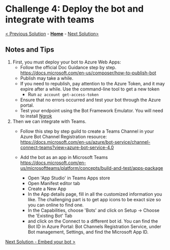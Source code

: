 # Challenge 4: Deploy the bot and integrate with teams
[< Previous Solution](./Solution-3.md) - **[Home](../readme.md)** - [Next Solution>](./Solution-5.md)
## Notes and Tips
1. First, you must deploy your bot to Azure Web Apps:
     - Follow the official Doc Guidance step by step. https://docs.microsoft.com/en-us/composer/how-to-publish-bot
     - Publish may take a while. 
     - If you need to republish, pay attention to the Azure Token, and it may expire after a while. Use the command-line tool to get a new token 
        * Run `az account get-access-token` 
     - Ensure that no errors occurred and test your bot through the Azure portal.
     - Test your endpoint using the Bot Framework Emulator. You will need to install [Ngrok](https://ngrok.com/) 
2. Then we can integrate with Teams.
     - Follow this step by step guild to create a Teams Channel in  your Azure Bot Channel Registration resource: https://docs.microsoft.com/en-us/azure/bot-service/channel-connect-teams?view=azure-bot-service-4.0
     - Add the bot as an app in Microsoft Teams https://docs.microsoft.com/en-us/microsoftteams/platform/concepts/build-and-test/apps-package
        
        * Open 'App Studio' in Teams Apps store
        * Open Manifest editor tab
        * Create a New App
        * In the App details page, fill in all the customized information you like. The challenging part is to get app icons to be exact size so you can online to find one.
        * In the Capabilities, choose 'Bots' and click on Setup -> Choose the 'Existing Bot' Tab
        * and click on the Connect to a different bot id. You can find the Bot ID in Azure Portal: Bot Channels Registration Service, under Bot management, Settings, and find the Microsoft App ID.

        


[Next Solution - Embed your bot >](./solution-5.md)
